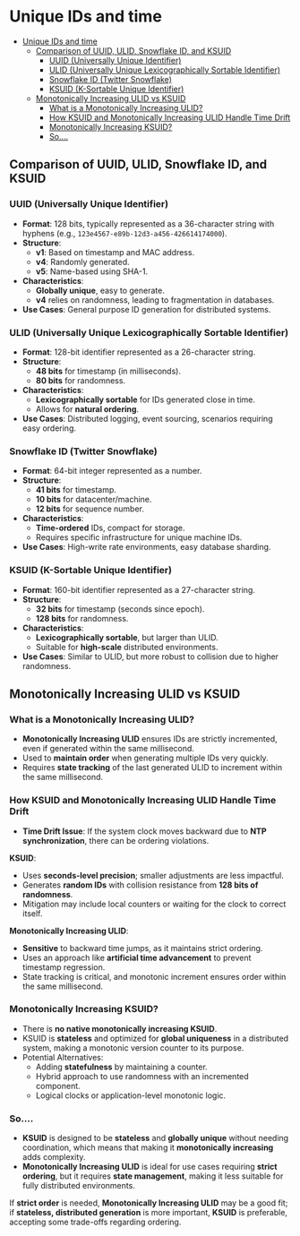 # Unique IDs and time

<!-- TOC -->
* [Unique IDs and time](#unique-ids-and-time)
  * [Comparison of UUID, ULID, Snowflake ID, and KSUID](#comparison-of-uuid-ulid-snowflake-id-and-ksuid)
    * [UUID (Universally Unique Identifier)](#uuid-universally-unique-identifier)
    * [ULID (Universally Unique Lexicographically Sortable Identifier)](#ulid-universally-unique-lexicographically-sortable-identifier)
    * [Snowflake ID (Twitter Snowflake)](#snowflake-id-twitter-snowflake)
    * [KSUID (K-Sortable Unique Identifier)](#ksuid-k-sortable-unique-identifier)
  * [Monotonically Increasing ULID vs KSUID](#monotonically-increasing-ulid-vs-ksuid)
    * [What is a Monotonically Increasing ULID?](#what-is-a-monotonically-increasing-ulid)
    * [How KSUID and Monotonically Increasing ULID Handle Time Drift](#how-ksuid-and-monotonically-increasing-ulid-handle-time-drift)
    * [Monotonically Increasing KSUID?](#monotonically-increasing-ksuid)
    * [So....](#so)
<!-- TOC -->


## Comparison of UUID, ULID, Snowflake ID, and KSUID

### UUID (Universally Unique Identifier)
- **Format**: 128 bits, typically represented as a 36-character string with hyphens (e.g., `123e4567-e89b-12d3-a456-426614174000`).
- **Structure**:
    - **v1**: Based on timestamp and MAC address.
    - **v4**: Randomly generated.
    - **v5**: Name-based using SHA-1.
- **Characteristics**:
    - **Globally unique**, easy to generate.
    - **v4** relies on randomness, leading to fragmentation in databases.
- **Use Cases**: General purpose ID generation for distributed systems.

### ULID (Universally Unique Lexicographically Sortable Identifier)
- **Format**: 128-bit identifier represented as a 26-character string.
- **Structure**:
    - **48 bits** for timestamp (in milliseconds).
    - **80 bits** for randomness.
- **Characteristics**:
    - **Lexicographically sortable** for IDs generated close in time.
    - Allows for **natural ordering**.
- **Use Cases**: Distributed logging, event sourcing, scenarios requiring easy ordering.

### Snowflake ID (Twitter Snowflake)
- **Format**: 64-bit integer represented as a number.
- **Structure**:
    - **41 bits** for timestamp.
    - **10 bits** for datacenter/machine.
    - **12 bits** for sequence number.
- **Characteristics**:
    - **Time-ordered** IDs, compact for storage.
    - Requires specific infrastructure for unique machine IDs.
- **Use Cases**: High-write rate environments, easy database sharding.

### KSUID (K-Sortable Unique Identifier)
- **Format**: 160-bit identifier represented as a 27-character string.
- **Structure**:
    - **32 bits** for timestamp (seconds since epoch).
    - **128 bits** for randomness.
- **Characteristics**:
    - **Lexicographically sortable**, but larger than ULID.
    - Suitable for **high-scale** distributed environments.
- **Use Cases**: Similar to ULID, but more robust to collision due to higher randomness.

## Monotonically Increasing ULID vs KSUID

### What is a Monotonically Increasing ULID?
- **Monotonically Increasing ULID** ensures IDs are strictly incremented, even if generated within the same millisecond.
- Used to **maintain order** when generating multiple IDs very quickly.
- Requires **state tracking** of the last generated ULID to increment within the same millisecond.

### How KSUID and Monotonically Increasing ULID Handle Time Drift
- **Time Drift Issue**: If the system clock moves backward due to **NTP synchronization**, there can be ordering violations.

**KSUID**:
- Uses **seconds-level precision**; smaller adjustments are less impactful.
- Generates **random IDs** with collision resistance from **128 bits of randomness**.
- Mitigation may include local counters or waiting for the clock to correct itself.

**Monotonically Increasing ULID**:
- **Sensitive** to backward time jumps, as it maintains strict ordering.
- Uses an approach like **artificial time advancement** to prevent timestamp regression.
- State tracking is critical, and monotonic increment ensures order within the same millisecond.

### Monotonically Increasing KSUID?
- There is **no native monotonically increasing KSUID**.
- KSUID is **stateless** and optimized for **global uniqueness** in a distributed system, making a monotonic version counter to its purpose.
- Potential Alternatives:
    - Adding **statefulness** by maintaining a counter.
    - Hybrid approach to use randomness with an incremented component.
    - Logical clocks or application-level monotonic logic.

### So....
- **KSUID** is designed to be **stateless** and **globally unique** without needing coordination, which means that making it **monotonically increasing** adds complexity.
- **Monotonically Increasing ULID** is ideal for use cases requiring **strict ordering**, but it requires **state management**, making it less suitable for fully distributed environments.

If **strict order** is needed, **Monotonically Increasing ULID** may be a good fit; if **stateless, distributed generation** is more important, **KSUID** is preferable, accepting some trade-offs regarding ordering.

